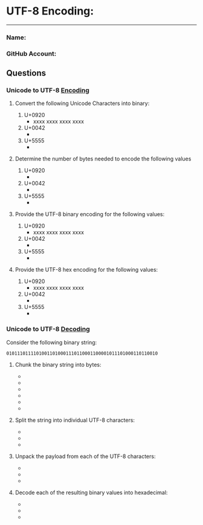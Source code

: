 # UTF-8 Encoding:
---
### Name:                                <!-- response -->
### GitHub Account:                      <!-- response -->

## Questions

### Unicode to UTF-8 [Encoding](encode_utf8.md)
1. Convert the following Unicode Characters into binary:
   1. U+0920
      - xxxx xxxx xxxx xxxx  <!-- response: -->
   1. U+0042
      -   <!-- response: -->
   1. U+5555
      -   <!-- response: -->

1. Determine the number of bytes needed to encode the following values
   1. U+0920
      -   <!-- response: -->
   1. U+0042
      -   <!-- response: -->
   1. U+5555
      -   <!-- response: -->

1. Provide the UTF-8 binary encoding for the following values:
   1. U+0920
      - xxxx xxxx xxxx xxxx  <!-- response: -->
   1. U+0042
      -   <!-- response: -->
   1. U+5555
      -   <!-- response: -->

1. Provide the UTF-8 hex encoding for the following values:
   1. U+0920
      - xxxx xxxx xxxx xxxx  <!-- response: -->
   1. U+0042
      -   <!-- response: -->
   1. U+5555
      -   <!-- response: -->

### Unicode to UTF-8 [Decoding](decode_utf8.md)

Consider the following binary string:
```
01011101111010011010001110110001100001011101000110110010
```

1. Chunk the binary string into bytes:
   -   <!-- response: -->
   -   <!-- response: -->
   -   <!-- response: -->
   -   <!-- response: -->
   -   <!-- response: -->
   -   <!-- response: -->

1. Split the string into individual UTF-8 characters:
   -   <!-- response: -->
   -   <!-- response: -->
   -   <!-- response: -->

1. Unpack the payload from each of the UTF-8 characters:
   -   <!-- response: -->
   -   <!-- response: -->
   -   <!-- response: -->

1. Decode each of the resulting binary values into hexadecimal:
   -   <!-- response: -->
   -   <!-- response: -->
   -   <!-- response: -->




